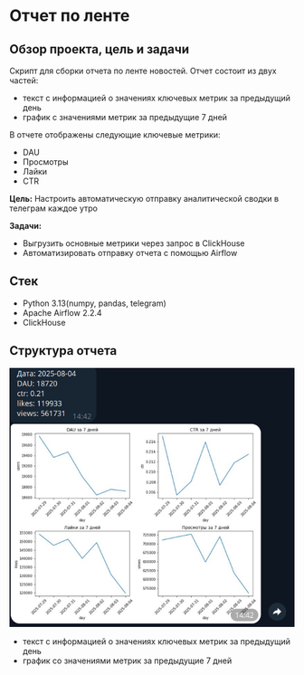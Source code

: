 # Отчет по ленте


## Обзор проекта, цель и задачи

Cкрипт для сборки отчета по ленте новостей. Отчет состоит из двух частей:

- текст с информацией о значениях ключевых метрик за предыдущий день
- график с значениями метрик за предыдущие 7 дней

В отчете отображены следующие ключевые метрики:

- DAU 
- Просмотры
- Лайки
- CTR

**Цель:** Настроить автоматическую отправку аналитической сводки в телеграм каждое утро

**Задачи:**

- Выгрузить основные метрики через запрос в ClickHouse
- Автоматизировать отправку отчета с помощью Airflow


## Стек 

- Python 3.13(numpy, pandas, telegram)
- Apache Airflow 2.2.4
- ClickHouse


## Структура отчета
![telegram-report](https://github.com/v-makarov-code/telegram-report-DAG/blob/main/telegram_report.png)
- текст с информацией о значениях ключевых метрик за предыдущий день
- график со значениями метрик за предыдущие 7 дней

